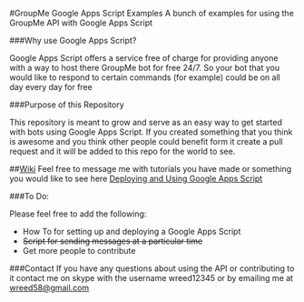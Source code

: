 #GroupMe Google Apps Script Examples
A bunch of examples for using the GroupMe API with Google Apps Script

###Why use Google Apps Script?

Google Apps Script offers a service free of charge for providing anyone with a way to host there GroupMe bot for free 24/7. So your bot that you would like to respond to certain commands (for example) could be on all day every day for free

###Purpose of this Repository

This repository is meant to grow and serve as an easy way to get started with bots using Google Apps Script. If you created something that you think is awesome and you think other people could benefit form it create a pull request and it will be added to this repo for the world to see.

##[Wiki](https://github.com/wreed12345/GroupMe-Google-Apps-Script-Examples/wiki)
Feel free to message me with tutorials you have made or something you would like to see here
[Deploying and Using Google Apps Script](https://github.com/wreed12345/GroupMe-Google-Apps-Script-Examples/wiki/Deploying-and-Using-a-Google-Apps-Script)

###To Do:

Please feel free to add the following:
- How To for setting up and deploying a Google Apps Script
- ~~Script for sending messages at a particular time~~
- Get more people to contribute
 
###Contact
If you have any questions about using the API or contributing to it contact me on skype with the username wreed12345 or by emailing me at wreed58@gmail.com

